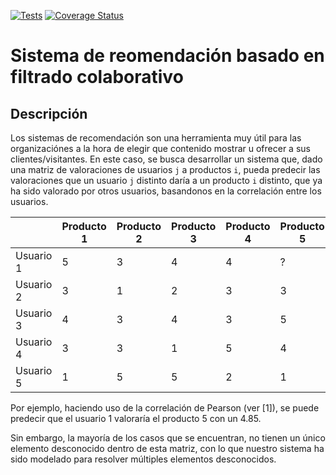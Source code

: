 [![Tests](https://github.com/FNDme/Recommender-System/actions/workflows/test.js.yml/badge.svg?branch=main)](https://github.com/FNDme/Recommender-System/actions/workflows/test.js.yml)
[![Coverage Status](https://coveralls.io/repos/github/FNDme/Recommender-System/badge.svg?branch=main)](https://coveralls.io/github/FNDme/Recommender-System?branch=main)


# Sistema de reomendación basado en filtrado colaborativo

## Descripción
Los sistemas de recomendación son una herramienta muy útil para las organizaciónes a la hora de elegir que contenido mostrar u ofrecer a sus clientes/visitantes. En este caso, se busca desarrollar un sistema que, dado una matriz de valoraciones de usuarios ``j`` a productos ``i``, pueda predecir las valoraciones que un usuario ``j`` distinto daría a un producto ``i`` distinto, que ya ha sido valorado por otros usuarios, basandonos en la correlación entre los usuarios.

<!-- Tabla de ejemplo -->
|   | Producto 1 | Producto 2 | Producto 3 | Producto 4 | Producto 5 |
|---|------------|------------|------------|------------|------------|
| Usuario 1 | 5 | 3 | 4 | 4 | ? |
| Usuario 2 | 3 | 1 | 2 | 3 | 3 |
| Usuario 3 | 4 | 3 | 4 | 3 | 5 |
| Usuario 4 | 3 | 3 | 1 | 5 | 4 |
| Usuario 5 | 1 | 5 | 5 | 2 | 1 |

Por ejemplo, haciendo uso de la correlación de Pearson (ver [1]), se puede predecir que el usuario 1 valoraría el producto 5 con un 4.85.

Sin embargo, la mayoría de los casos que se encuentran, no tienen un único elemento desconocido dentro de esta matriz, con lo que nuestro sistema ha sido modelado para resolver múltiples elementos desconocidos.

